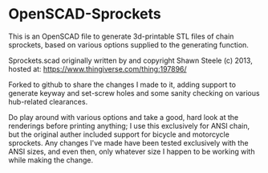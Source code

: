 # OpenSCAD-Sprockets

This is an OpenSCAD file to generate 3d-printable STL files of chain sprockets, based on various options supplied to the generating function.

Sprockets.scad originally written by and copyright Shawn Steele (c) 2013, hosted at: https://www.thingiverse.com/thing:197896/

Forked to github to share the changes I made to it, adding support to generate keyway and set-screw holes and some sanity checking on various hub-related clearances.

Do play around with various options and take a good, hard look at the renderings before printing anything; I use this exclusively for ANSI chain, but the original auther included support for bicycle and motorcycle sprockets. Any changes I've made have been tested exclusively with the ANSI sizes, and even then, only whatever size I happen to be working with while making the change.
